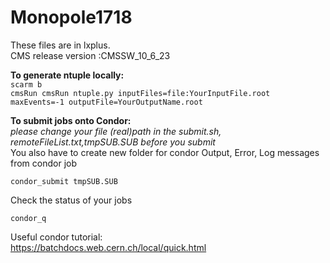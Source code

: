 # Monopole1718
These files are in lxplus.  
CMS release version :CMSSW_10_6_23  

**To generate ntuple locally:**  
 `scarm b `  
 `cmsRun cmsRun ntuple.py inputFiles=file:YourInputFile.root maxEvents=-1 outputFile=YourOutputName.root `  

**To submit jobs onto Condor:**  
*please change your file (real)path in the submit.sh, remoteFileList.txt,tmpSUB.SUB before you submit*  
You also have to create new folder for condor Output, Error, Log messages from condor job  

`condor_submit tmpSUB.SUB`  

Check the status of your jobs  

`condor_q`  

Useful condor tutorial:  
https://batchdocs.web.cern.ch/local/quick.html  
